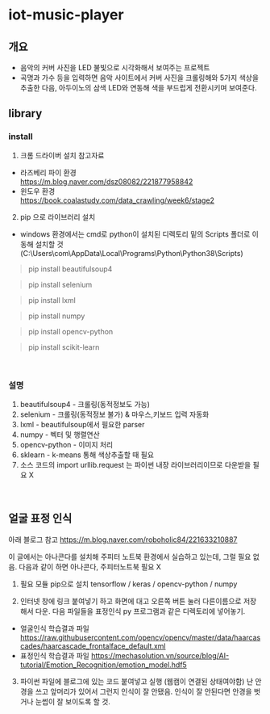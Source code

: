 # iot-music-player

## 개요
- 음악의 커버 사진을 LED 불빛으로 시각화해서 보여주는 프로젝트
- 곡명과 가수 등을 입력하면 음악 사이트에서 커버 사진을 크롤링해와 5가지 색상을 추출한 다음, 아두이노의 삼색 LED와 연동해 색을 부드럽게 전환시키며 보여준다.

## library
### install
1. 크롬 드라이버 설치 참고자료
- 라즈베리 파이 환경<br>
https://m.blog.naver.com/dsz08082/221877958842 <br>
- 윈도우 환경<br>
https://book.coalastudy.com/data_crawling/week6/stage2 <br>

2. pip 으로 라이브러리 설치<br>
- windows 환경에서는 cmd로 python이 설치된 디렉토리 밑의 Scripts 폴더로 이동해 설치할 것 (C:\Users\com\AppData\Local\Programs\Python\Python38\Scripts)

> pip install beautifulsoup4

> pip install selenium

> pip install lxml

> pip install numpy

> pip install opencv-python

> pip install scikit-learn
<br>

### 설명
1. beautifulsoup4 - 크롤링(동적정보도 가능)
2. selenium - 크롤링(동적정보 불가) & 마우스,키보드 입력 자동화
3. lxml - beautifulsoup에서 필요한 parser
4. numpy - 벡터 및 행렬연산
6. opencv-python - 이미지 처리
7. sklearn - k-means 통해 색상추출할 때 필요
8. 소스 코드의 import urllib.request 는 파이썬 내장 라이브러리이므로 다운받을 필요 X
<br>

## 얼굴 표정 인식
아래 블로그 참고
https://m.blog.naver.com/roboholic84/221633210887

이 글에서는 아나콘다를 설치해 주피터 노트북 환경에서 실습하고 있는데, 그럴 필요 없음.
다음과 같이 하면 아나콘다, 주피터노트북 필요 X

1) 필요 모듈 pip으로 설치
tensorflow / keras / opencv-python / numpy

2) 인터넷 창에 링크 붙여넣기 하고 화면에 대고 오른쪽 버튼 눌러 다른이름으로 저장해서 다운.
다음 파일들을 표정인식 py 프로그램과 같은 디렉토리에 넣어놓기.
- 얼굴인식 학습결과 파일
https://raw.githubusercontent.com/opencv/opencv/master/data/haarcascades/haarcascade_frontalface_default.xml
- 표정인식 학습결과 파일
https://mechasolution.vn/source/blog/AI-tutorial/Emotion_Recognition/emotion_model.hdf5

3) 파이썬 파일에 블로그에 있는 코드 붙여넣고 실행 (웹캠이 연결된 상태여야함)
난 안경을 쓰고 앞머리가 있어서 그런지 인식이 잘 안됐음.
인식이 잘 안된다면 안경을 벗거나 눈썹이 잘 보이도록 할 것.
